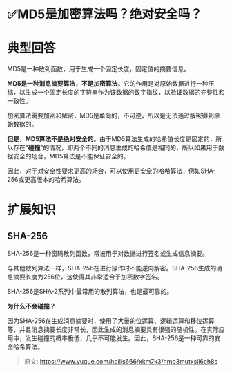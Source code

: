 # ✅MD5是加密算法吗？绝对安全吗？

# 典型回答


MD5是一种散列函数，用于生成一个固定长度，固定值的摘要信息。

<font style="color:rgb(55, 65, 81);background-color:rgb(247, 247, 248);"></font>

**MD5是一种消息摘要算法，不是加密算法**。它的作用是对原始数据进行一种压缩，以生成一个固定长度的字符串作为该数据的数字指纹，以验证数据的完整性和一致性。



加密算法需要加密和解密，MD5是单向的，不可逆，所以是无法通过解密得到原始数据的。



**但是，MD5算法不是绝对安全的**。由于MD5算法生成的哈希值长度是固定的，所以存在"**碰撞**"的情况，即两个不同的消息生成的哈希值是相同的，所以如果用于数据安全的场合，MD5算法是不能保证安全的。



因此，对于对安全性要求更高的场合，可以使用更安全的哈希算法，例如SHA-256或更高版本的哈希算法。



# 扩展知识


## SHA-256


SHA-256是一种密码散列函数，常被用于对数据进行签名或生成信息摘要。



与其他散列算法一样，SHA-256在进行操作时不能逆向解密。SHA-256生成的消息摘要长度为256位，这使得其非常适合于加密数字签名。



SHA-256是SHA-2系列中最常用的散列算法，也是最可靠的。



**为什么不会碰撞？**



因为SHA-256在生成消息摘要时，使用了大量的位运算、逻辑运算和移位运算等，并且消息摘要长度非常长，因此生成的消息摘要具有很强的随机性。在实际应用中，发生碰撞的概率极低，几乎不可能发生。因此，SHA-256是一种可靠的安全哈希算法。



> 原文: <https://www.yuque.com/hollis666/xkm7k3/nmo3mutxsll6ch8s>